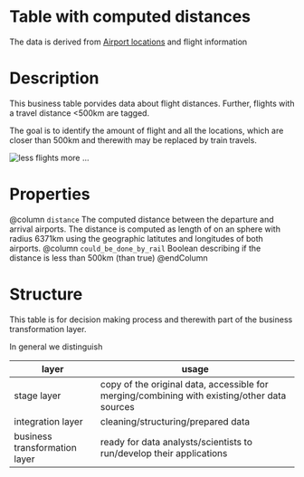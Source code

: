 
# Table with computed distances
The data is derived from [Airport locations](#/dataObjects/int-airports) and flight information


# Description
This business table porvides data about flight distances.
Further, flights with a travel distance <500km are tagged. 

The goal is to identify the amount of flight and all the locations, which are closer than 500km and therewith may be replaced by train travels. 

![less flights more ...](#/dataObjects/train.png)

# Properties

@column `distance` The computed distance between the departure and arrival airports. The distance is computed as length of on an sphere with radius 6371km using the geographic latitutes and longitudes of both airports.
@column `could_be_done_by_rail` Boolean describing if the distance is less than 500km (than true)
@endColumn

# Structure

This table is for decision making process and therewith part of the business transformation layer. 

In general we distinguish

| layer | usage |
|-------|-------|
| stage layer | copy of the original data, accessible for merging/combining with existing/other data sources |
| integration layer | cleaning/structuring/prepared data |
| business transformation layer | ready for data analysts/scientists to run/develop their applications |
